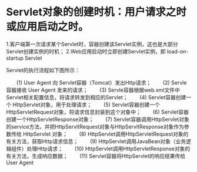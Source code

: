 # Servlet对象的创建时机：用户请求之时或应用启动之时。

1.客户端第一次请求某个Servlet时，容器创建该Servlet实例，这也是大部分Servlet创建实例的时机； 
2.Web应用启动时立即创建Servlet实例，即 load-on-startup Servlet

Servlet的执行流程如下图所示：

　　(1) User Agent 向 Servlet容器（Tomcat）发出Http请求； 
　　(2) Servle容器接收 User Agent 发来的请求； 
　　(3) Servle容器根据web.xml文件中Servlet相关配置信息，将请求转发到相应的Servlet； 
　　(4) Servlet容器创建一个 HttpServlet对象，用于处理请求； 
　　(5) Servlet容器创建一个 HttpServletRequest对象，将请求信息封装到这个对象中； 
　　(6) Servlet容器创建一个HttpServletResponse对象； 
　　(7) Servlet容器调用HttpServlet对象的service方法，并把HttpServltRequest对象与HttpServltResponse对象作为参数传给 HttpServlet 对象； 
　　(8) HttpServlet调用HttpServletRequest对象的有关方法，获取Http请求信息； 
　　(9) HttpServlet调用JavaBean对象（业务逻辑组件）处理Http请求； 
　　(10) HttpServlet调用HttpServletResponse对象的有关方法，生成响应数据； 
　　(11) Servlet容器将HttpServlet的响应结果传给 User Agent